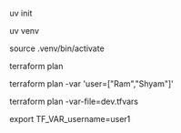 uv init

uv venv

source .venv/bin/activate

terraform plan

terraform plan -var 'user=["Ram","Shyam"]'

terraform plan -var-file=dev.tfvars

export TF_VAR_username=user1
